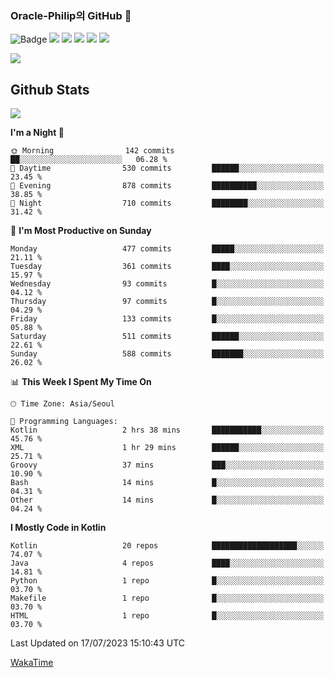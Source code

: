 ### Oracle-Philip의 GitHub 👋

![Badge](http://img.shields.io/badge/-Java-black?style=flat-square)
<img src="https://img.shields.io/badge/ -Kotlin-black?style=flat-square&logo=Kotlin&logoColor=#7F52FF"/></a>
<img src="https://img.shields.io/badge/ -Dart-black?style=flat-square&logo=Dart&logoColor=#0175C2"/></a>
<img src="https://img.shields.io/badge/ -Android-black?style=flat-square&logo=Android&logoColor=#3DDC84"/></a>
<img src="https://img.shields.io/badge/ -Flutter-black?style=flat-square&logo=Flutter&logoColor=#02569B"/></a>
<img src="https://img.shields.io/badge/ -Firebase-black?style=flat-square&logo=Firebase&logoColor=#FFCA28"/></a>

<img src="https://img.shields.io/badge/ -BLE-black?style=flat-square&logo=Bluetooth&logoColor=#0082FC"/></a>

<!--
<img src="https://img.shields.io/badge/ -STM32F103-black?style=flat-square&logo=STMicroelectronics&logoColor=#03234B"/></a>
<img src="https://img.shields.io/badge/ -Qt-black?style=flat-square&logo=Qt&logoColor=#41CD52"/></a>
-->

<!--
![Badge](http://img.shields.io/badge/-Java-black?style=flat-square)
![Badge](http://img.shields.io/badge/-Koltin-black?style=flat-square)
![Badge](http://img.shields.io/badge/-Dart-black?style=flat-square)
![Badge](http://img.shields.io/badge/-Android-black?style=flat-square)
![Badge](http://img.shields.io/badge/-Flutter-black?style=flat-square)
![Badge](http://img.shields.io/badge/-Firebase-black?style=flat-square)
-->

## Github Stats  
<div align="left"><img src="https://github-readme-stats.vercel.app/api?username=Oracle-Philip&show_icons=true&count_private=true&hide_border=true" align="center" /></div>


<!--START_SECTION:waka-->
**I'm a Night 🦉** 

```text
🌞 Morning                142 commits         ██░░░░░░░░░░░░░░░░░░░░░░░   06.28 % 
🌆 Daytime                530 commits         ██████░░░░░░░░░░░░░░░░░░░   23.45 % 
🌃 Evening                878 commits         ██████████░░░░░░░░░░░░░░░   38.85 % 
🌙 Night                  710 commits         ████████░░░░░░░░░░░░░░░░░   31.42 % 
```
📅 **I'm Most Productive on Sunday** 

```text
Monday                   477 commits         █████░░░░░░░░░░░░░░░░░░░░   21.11 % 
Tuesday                  361 commits         ████░░░░░░░░░░░░░░░░░░░░░   15.97 % 
Wednesday                93 commits          █░░░░░░░░░░░░░░░░░░░░░░░░   04.12 % 
Thursday                 97 commits          █░░░░░░░░░░░░░░░░░░░░░░░░   04.29 % 
Friday                   133 commits         █░░░░░░░░░░░░░░░░░░░░░░░░   05.88 % 
Saturday                 511 commits         ██████░░░░░░░░░░░░░░░░░░░   22.61 % 
Sunday                   588 commits         ███████░░░░░░░░░░░░░░░░░░   26.02 % 
```


📊 **This Week I Spent My Time On** 

```text
🕑︎ Time Zone: Asia/Seoul

💬 Programming Languages: 
Kotlin                   2 hrs 38 mins       ███████████░░░░░░░░░░░░░░   45.76 % 
XML                      1 hr 29 mins        ██████░░░░░░░░░░░░░░░░░░░   25.71 % 
Groovy                   37 mins             ███░░░░░░░░░░░░░░░░░░░░░░   10.90 % 
Bash                     14 mins             █░░░░░░░░░░░░░░░░░░░░░░░░   04.31 % 
Other                    14 mins             █░░░░░░░░░░░░░░░░░░░░░░░░   04.24 % 
```

**I Mostly Code in Kotlin** 

```text
Kotlin                   20 repos            ███████████████████░░░░░░   74.07 % 
Java                     4 repos             ████░░░░░░░░░░░░░░░░░░░░░   14.81 % 
Python                   1 repo              █░░░░░░░░░░░░░░░░░░░░░░░░   03.70 % 
Makefile                 1 repo              █░░░░░░░░░░░░░░░░░░░░░░░░   03.70 % 
HTML                     1 repo              █░░░░░░░░░░░░░░░░░░░░░░░░   03.70 % 
```




 Last Updated on 17/07/2023 15:10:43 UTC
<!--END_SECTION:waka-->


<!--
**Oracle-Philip/Oracle-Philip** is a ✨ _special_ ✨ repository because its `README.md` (this file) appears on your GitHub profile.

Here are some ideas to get you started:

- 🔭 I’m currently working on ...
- 🌱 I’m currently learning ...
- 👯 I’m looking to collaborate on ...
- 🤔 I’m looking for help with ...
- 💬 Ask me about ...
- 📫 How to reach me: ...
- 😄 Pronouns: ...
- ⚡ Fun fact: ...
-->


[WakaTime](https://wakatime.com/dashboard)
